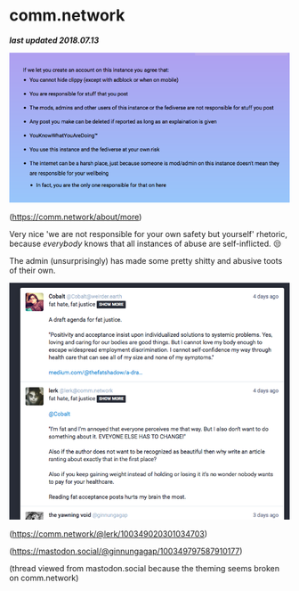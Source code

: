 # comm.network

***last updated 2018.07.13***


![](rules.png)

(https://comm.network/about/more)

Very nice 'we are not responsible for your own safety but yourself' rhetoric, because *everybody* knows that all instances of abuse are self-inflicted. 😒

The admin (unsurprisingly) has made some pretty shitty and abusive toots of their own.


![](comm_network_100349020301034703.png)

(https://comm.network/@lerk/100349020301034703)

(https://mastodon.social/@ginnungagap/100349797587910177)

(thread viewed from mastodon.social because the theming seems broken on comm.network)